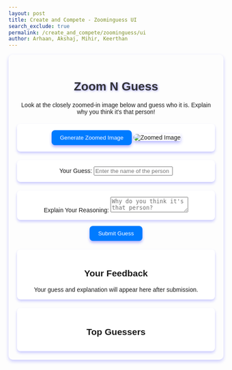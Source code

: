 ```yaml
---
layout: post 
title: Create and Compete - Zoominguess UI
search_exclude: true
permalink: /create_and_compete/zoominguess/ui
author: Arhaan, Akshaj, Mihir, Keerthan
---
```


<link rel="stylesheet" href="{{site.baseurl}}/navigation/create_and_compete/zoominguess.css">
<script src="{{site.baseurl}}/navigation/create_and_compete/scripted.js"></script>

<div class="zoomnguess-container">
    <h1>Zoom N Guess</h1>
    <p>Look at the closely zoomed-in image below and guess who it is. Explain why you think it's that person!</p>

<!-- Random Image Section -->
<div class="zoom-image-section">
    <button id="generate-image" class="submit-button">Generate Zoomed Image</button>
    <div id="image-display" class="zoom-image-box">
        <!-- Random zoomed-in image will be displayed here -->
        <img id="zoomed-image" src="default-image.jpg" alt="Zoomed Image" class="zoom-image">
    </div>
</div>

<!-- Guess Input Section -->
<div class="guess-box">
    <label for="guess-input">Your Guess:</label>
    <input type="text" id="guess-input" placeholder="Enter the name of the person">
</div>

<!-- Reasoning Input Section -->
<div class="explanation-box">
    <label for="reasoning-input">Explain Your Reasoning:</label>
    <textarea id="reasoning-input" placeholder="Why do you think it's that person?"></textarea>
</div>

<!-- Submit Button -->
<button id="submit-guess" class="submit-button">Submit Guess</button>

<!-- Guess Feedback Section -->
<div id="feedback-section">
    <h2>Your Feedback</h2>
    <div id="feedback-display" class="info-box">Your guess and explanation will appear here after submission.</div>
</div>

<!-- Leaderboard Section -->
<section id="leaderboard-section">
    <h2>Top Guessers</h2>
    <ul id="leaderboard" class="leaderboard-box">
        <!-- Leaderboard will show the top contributors -->
    </ul>
</section>

<!-- Feedback Modal -->
<div id="feedback-modal" class="modal">
    <div class="modal-content">
        <span class="close-button">&times;</span>
        <h2>Feedback Submitted!</h2>
        <p>Your feedback has been submitted successfully.</p>
    </div>
</div>
</div>

<style>
    .zoomnguess-container {
        font-family: Arial, sans-serif;
        margin: 0 auto;
        padding: 20px;
        max-width: 800px;
        text-align: center;
        box-shadow: 0 4px 8px rgba(0, 0, 255, 0.2); /* Blue shadow for main container */
        border-radius: 10px;
    }

    h1 {
        font-size: 2em;
        color: #333;
        text-shadow: 1px 1px 5px rgba(0, 0, 255, 0.4); /* Blue shadow for heading */
    }

    .zoom-image-section,
    .guess-box,
    .explanation-box,
    #feedback-section,
    #leaderboard-section {
        margin-top: 20px;
        padding: 15px;
        background-color: #fff;
        border-radius: 8px;
        box-shadow: 0 4px 6px rgba(0, 0, 255, 0.2); /* Blue shadow for sections */
    }

    .zoom-image-box {
        display: inline-block;
        box-shadow: 0 4px 8px rgba(0, 0, 255, 0.3); /* Blue shadow for image box */
    }

    .zoom-image {
        max-width: 100%;
        border-radius: 8px;
    }

    .submit-button {
        background-color: #007bff;
        color: #fff;
        padding: 10px 20px;
        border: none;
        border-radius: 8px;
        cursor: pointer;
        box-shadow: 0 4px 6px rgba(0, 0, 255, 0.3); /* Blue shadow for buttons */
        transition: box-shadow 0.3s ease;
    }

    .submit-button:hover {
        box-shadow: 0 6px 12px rgba(0, 0, 255, 0.4); /* Stronger shadow on hover */
    }

    .modal {
        display: none;
        position: fixed;
        z-index: 1;
        padding-top: 60px;
        left: 0;
        top: 0;
        width: 100%;
        height: 100%;
        background-color: rgba(0, 0, 0, 0.5);
    }

    .modal-content {
        background-color: #fefefe;
        margin: auto;
        padding: 20px;
        border-radius: 10px;
        box-shadow: 0 4px 8px rgba(0, 0, 255, 0.3); /* Blue shadow for modal */
        width: 80%;
        max-width: 500px;
        text-align: center;
    }

    .close-button {
        color: #aaa;
        float: right;
        font-size: 28px;
        font-weight: bold;
        cursor: pointer;
    }

    .close-button:hover {
        color: #000;
    }
</style>
